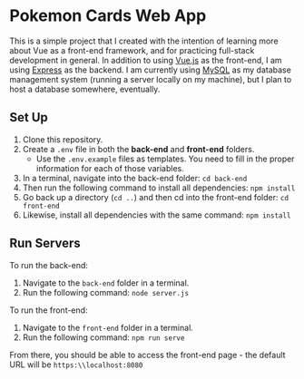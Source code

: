# Pokemon Cards Web App

This is a simple project that I created with the intention of learning more about Vue as a front-end framework, and for practicing full-stack development in general. In addition to using [Vue.js](https://vuejs.org/) as the front-end,
I am using [Express](https://expressjs.com/) as the backend. I am currently using [MySQL](https://www.mysql.com/) as my database management system (running a server locally on my machine), but I plan to host a database somewhere, eventually.

## Set Up

1. Clone this repository.
2. Create a `.env` file in both the **back-end** and **front-end** folders.
    - Use the `.env.example` files as templates. You need to fill in the proper information for each of those variables.
3. In a terminal, navigate into the back-end folder: `cd back-end`
4. Then run the following command to install all dependencies: `npm install`
5. Go back up a directory (`cd ..`) and then cd into the front-end folder: `cd front-end`
6. Likewise, install all dependencies with the same command: `npm install`

## Run Servers

To run the back-end:

1. Navigate to the `back-end` folder in a terminal.
2. Run the following command: `node server.js`

To run the front-end:

1. Navigate to the `front-end` folder in a terminal.
2. Run the following command: `npm run serve`

From there, you should be able to access the front-end page - the default URL will be `https:\\localhost:8080`
